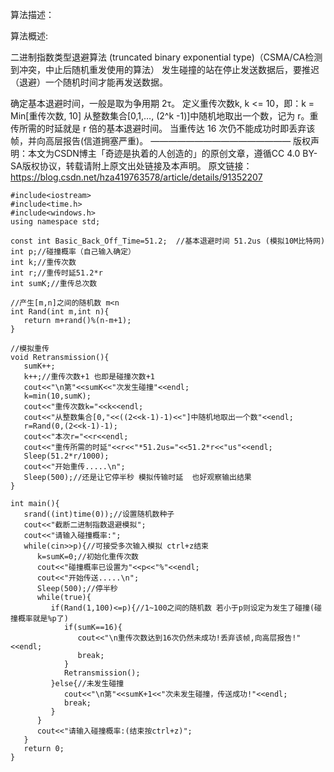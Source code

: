 算法描述：

算法概述:

二进制指数类型退避算法 (truncated binary exponential type)（CSMA/CA检测到冲突，中止后随机重发使用的算法）
发生碰撞的站在停止发送数据后，要推迟（退避）一个随机时间才能再发送数据。

确定基本退避时间，一般是取为争用期 2τ。
定义重传次数k, k <= 10，即：k = Min[重传次数, 10]
从整数集合[0,1,…, (2^k -1)]中随机地取出一个数，记为 r。重传所需的时延就是 r 倍的基本退避时间。
当重传达 16 次仍不能成功时即丢弃该帧，并向高层报告(信道拥塞严重)。
————————————————
版权声明：本文为CSDN博主「奇迹是执着的人创造的」的原创文章，遵循CC 4.0 BY-SA版权协议，转载请附上原文出处链接及本声明。
原文链接：https://blog.csdn.net/hza419763578/article/details/91352207



```
#include<iostream>
#include<time.h>
#include<windows.h>
using namespace std;

const int Basic_Back_Off_Time=51.2;  //基本退避时间 51.2us (模拟10M比特网)
int p;//碰撞概率（自己输入确定）
int k;//重传次数
int r;//重传时延51.2*r
int sumK;//重传总次数

//产生[m,n]之间的随机数 m<n
int Rand(int m,int n){
   return m+rand()%(n-m+1);
}

//模拟重传
void Retransmission(){
   sumK++;
   k++;//重传次数+1 也即是碰撞次数+1
   cout<<"\n第"<<sumK<<"次发生碰撞"<<endl;
   k=min(10,sumK);
   cout<<"重传次数k="<<k<<endl;
   cout<<"从整数集合[0,"<<((2<<k-1)-1)<<"]中随机地取出一个数"<<endl;
   r=Rand(0,(2<<k-1)-1);
   cout<<"本次r="<<r<<endl;
   cout<<"重传所需的时延"<<r<<"*51.2us="<<51.2*r<<"us"<<endl;
   Sleep(51.2*r/1000);
   cout<<"开始重传.....\n";
   Sleep(500);//还是让它停半秒 模拟传输时延  也好观察输出结果
}

int main(){
   srand((int)time(0));//设置随机数种子
   cout<<"截断二进制指数退避模拟";
   cout<<"请输入碰撞概率:";
   while(cin>>p){//可接受多次输入模拟 ctrl+z结束
      k=sumK=0;//初始化重传次数
      cout<<"碰撞概率已设置为"<<p<<"%"<<endl;
      cout<<"开始传送.....\n";
      Sleep(500);//停半秒
      while(true){
         if(Rand(1,100)<=p){//1~100之间的随机数 若小于p则设定为发生了碰撞(碰撞概率就是%p了)
            if(sumK==16){
               cout<<"\n重传次数达到16次仍然未成功!丢弃该帧,向高层报告!"<<endl;
               break;
            }
            Retransmission();
         }else{//未发生碰撞
            cout<<"\n第"<<sumK+1<<"次未发生碰撞，传送成功!"<<endl;
            break;
         }
      }
      cout<<"请输入碰撞概率:(结束按ctrl+z)";
   }
   return 0;
}
```
